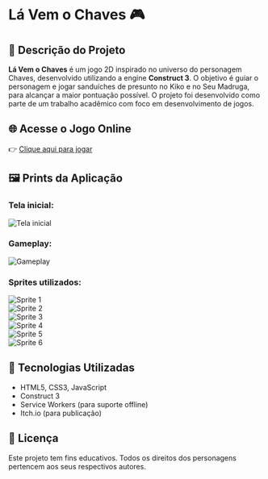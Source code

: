 # Lá Vem o Chaves 🎮

## 📘 Descrição do Projeto

**Lá Vem o Chaves** é um jogo 2D inspirado no universo do personagem Chaves, desenvolvido utilizando a engine **Construct 3**. O objetivo é guiar o personagem e jogar sanduíches de presunto no Kiko e no Seu Madruga, para alcançar a maior pontuação possível. O projeto foi desenvolvido como parte de um trabalho acadêmico com foco em desenvolvimento de jogos.

## 🌐 Acesse o Jogo Online

👉 [Clique aqui para jogar](https://brunomachxdo.itch.io/chavesjogo)

## 🖼️ Prints da Aplicação

### Tela inicial:
![Tela inicial](prints/tela_inicial.png)

### Gameplay:
![Gameplay](prints/gameplay.png)

### Sprites utilizados:
![Sprite 1](https://github.com/user-attachments/assets/e36d1ace-6908-4a55-86a5-72639764cf72)  
![Sprite 2](https://github.com/user-attachments/assets/a2b81615-84d3-4db9-b96f-8b3423d513f3)  
![Sprite 3](https://github.com/user-attachments/assets/8bc2feac-e914-42bc-814d-41cd410289e4)  
![Sprite 4](https://github.com/user-attachments/assets/2c79919f-6a93-4ca1-af66-4d48e6184f7f)  
![Sprite 5](https://github.com/user-attachments/assets/5d14d07a-8c4c-4010-bbe4-7c747d03ad5a)  
![Sprite 6](https://github.com/user-attachments/assets/c7a5d6cb-44d9-40ff-bc35-47d51466fd04)


## 🧩 Tecnologias Utilizadas

- HTML5, CSS3, JavaScript  
- Construct 3  
- Service Workers (para suporte offline)  
- Itch.io (para publicação)

## 📄 Licença

Este projeto tem fins educativos. Todos os direitos dos personagens pertencem aos seus respectivos autores.

